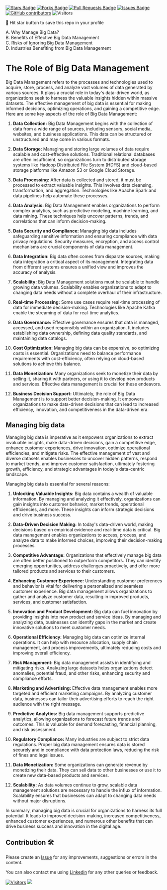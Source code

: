 <a href="https://github.com/drshahizan/HPDP/stargazers"><img src="https://img.shields.io/github/stars/drshahizan/HPDP" alt="Stars Badge"/></a>
<a href="https://github.com/drshahizan/HPDP/network/members"><img src="https://img.shields.io/github/forks/drshahizan/HPDP" alt="Forks Badge"/></a>
<a href="https://github.com/drshahizan/HPDP/pulls"><img src="https://img.shields.io/github/issues-pr/drshahizan/HPDP" alt="Pull Requests Badge"/></a>
<a href="https://github.com/drshahizan/HPDP/issues"><img src="https://img.shields.io/github/issues/drshahizan/HPDP" alt="Issues Badge"/></a>
<a href="https://github.com/drshahizan/HPDP/graphs/contributors"><img alt="GitHub contributors" src="https://img.shields.io/github/contributors/drshahizan/Python_Tutorial?color=2b9348"></a>
![Visitors](https://api.visitorbadge.io/api/visitors?path=https%3A%2F%2Fgithub.com%2Fdrshahizan%2FHPDP&labelColor=%23d9e3f0&countColor=%23697689&style=flat)

🌟 Hit star button to save this repo in your profile


A. Why Manage Big Data?<br> B. Benefits of Effective Big Data Management<br> C. Risks of Ignoring Big Data Management<br> D. Industries Benefiting from Big Data Management

# The Role of Big Data Management

Big Data Management refers to the processes and technologies used to acquire, store, process, and analyze vast volumes of data generated by various sources. It plays a crucial role in today's data-driven world, as organizations seek to harness the valuable insights hidden within massive datasets. The effective management of big data is essential for making informed decisions, optimizing operations, and gaining a competitive edge. Here are some key aspects of the role of Big Data Management:

1. **Data Collection:** Big Data Management begins with the collection of data from a wide range of sources, including sensors, social media, websites, and business applications. This data can be structured or unstructured and may come in various formats.

2. **Data Storage:** Managing and storing large volumes of data require scalable and cost-effective solutions. Traditional relational databases are often insufficient, so organizations turn to distributed storage systems like Hadoop Distributed File System (HDFS) and cloud-based storage platforms like Amazon S3 or Google Cloud Storage.

3. **Data Processing:** After data is collected and stored, it must be processed to extract valuable insights. This involves data cleansing, transformation, and aggregation. Technologies like Apache Spark and data pipelines help automate these processes.

4. **Data Analysis:** Big Data Management enables organizations to perform complex analytics, such as predictive modeling, machine learning, and data mining. These techniques help uncover patterns, trends, and correlations that can inform decision-making.

5. **Data Security and Compliance:** Managing big data includes safeguarding sensitive information and ensuring compliance with data privacy regulations. Security measures, encryption, and access control mechanisms are crucial components of data management.

6. **Data Integration:** Big data often comes from disparate sources, making data integration a critical aspect of its management. Integrating data from different systems ensures a unified view and improves the accuracy of analysis.

7. **Scalability:** Big Data Management solutions must be scalable to handle growing data volumes. Scalability enables organizations to adapt to changing data needs without a complete overhaul of their infrastructure.

8. **Real-time Processing:** Some use cases require real-time processing of data for immediate decision-making. Technologies like Apache Kafka enable the streaming of data for real-time analytics.

9. **Data Governance:** Effective governance ensures that data is managed, accessed, and used responsibly within an organization. It includes establishing data ownership, defining data quality standards, and maintaining data catalogs.

10. **Cost Optimization:** Managing big data can be expensive, so optimizing costs is essential. Organizations need to balance performance requirements with cost-efficiency, often relying on cloud-based solutions to achieve this balance.

11. **Data Monetization:** Many organizations seek to monetize their data by selling it, sharing it with partners, or using it to develop new products and services. Effective data management is crucial for these endeavors.

12. **Business Decision Support:** Ultimately, the role of Big Data Management is to support better decision-making. It empowers organizations to make data-driven decisions that can lead to increased efficiency, innovation, and competitiveness in the data-driven era.

## Managing big data
Managing big data is imperative as it empowers organizations to extract invaluable insights, make data-driven decisions, gain a competitive edge, enhance customer experiences, drive innovation, optimize operational efficiencies, and mitigate risks. The effective management of vast and diverse datasets enables businesses to uncover hidden patterns, respond to market trends, and improve customer satisfaction, ultimately fostering growth, efficiency, and strategic advantages in today's data-centric landscape.

Managing big data is essential for several reasons:

1. **Unlocking Valuable Insights:** Big data contains a wealth of valuable information. By managing and analyzing it effectively, organizations can gain insights into customer behavior, market trends, operational efficiencies, and more. These insights can inform strategic decisions and drive business success.

2. **Data-Driven Decision Making:** In today's data-driven world, making decisions based on empirical evidence and real-time data is critical. Big data management enables organizations to access, process, and analyze data to make informed choices, improving their decision-making processes.

3. **Competitive Advantage:** Organizations that effectively manage big data are often better positioned to outperform competitors. They can identify emerging opportunities, address challenges proactively, and offer more tailored products and services to their customers.

4. **Enhancing Customer Experience:** Understanding customer preferences and behavior is vital for delivering a personalized and seamless customer experience. Big data management allows organizations to gather and analyze customer data, resulting in improved products, services, and customer satisfaction.

5. **Innovation and Product Development:** Big data can fuel innovation by providing insights into new product and service ideas. By managing and analyzing data, businesses can identify gaps in the market and create innovative solutions to meet customer needs.

6. **Operational Efficiency:** Managing big data can optimize internal operations. It can help with resource allocation, supply chain management, and process improvements, ultimately reducing costs and improving overall efficiency.

7. **Risk Management:** Big data management assists in identifying and mitigating risks. Analyzing large datasets helps organizations detect anomalies, potential fraud, and other risks, enhancing security and compliance efforts.

8. **Marketing and Advertising:** Effective data management enables more targeted and efficient marketing campaigns. By analyzing customer data, businesses can tailor their advertising efforts to reach the right audience with the right message.

9. **Predictive Analytics:** Big data management supports predictive analytics, allowing organizations to forecast future trends and outcomes. This is valuable for demand forecasting, financial planning, and risk assessment.

10. **Regulatory Compliance:** Many industries are subject to strict data regulations. Proper big data management ensures data is stored securely and in compliance with data protection laws, reducing the risk of fines and legal issues.

11. **Data Monetization:** Some organizations can generate revenue by monetizing their data. They can sell data to other businesses or use it to create new data-based products and services.

12. **Scalability:** As data volumes continue to grow, scalable data management solutions are necessary to handle the influx of information. Scalability ensures that businesses can adapt to changing data needs without major disruptions.

In summary, managing big data is crucial for organizations to harness its full potential. It leads to improved decision-making, increased competitiveness, enhanced customer experiences, and numerous other benefits that can drive business success and innovation in the digital age.

## Contribution 🛠️
Please create an [Issue](https://github.com/drshahizan/BDM/issues) for any improvements, suggestions or errors in the content.

You can also contact me using [Linkedin](https://www.linkedin.com/in/drshahizan/) for any other queries or feedback.

[![Visitors](https://api.visitorbadge.io/api/visitors?path=https%3A%2F%2Fgithub.com%2Fdrshahizan&labelColor=%23697689&countColor=%23555555&style=plastic)](https://visitorbadge.io/status?path=https%3A%2F%2Fgithub.com%2Fdrshahizan)
![](https://hit.yhype.me/github/profile?user_id=81284918)

